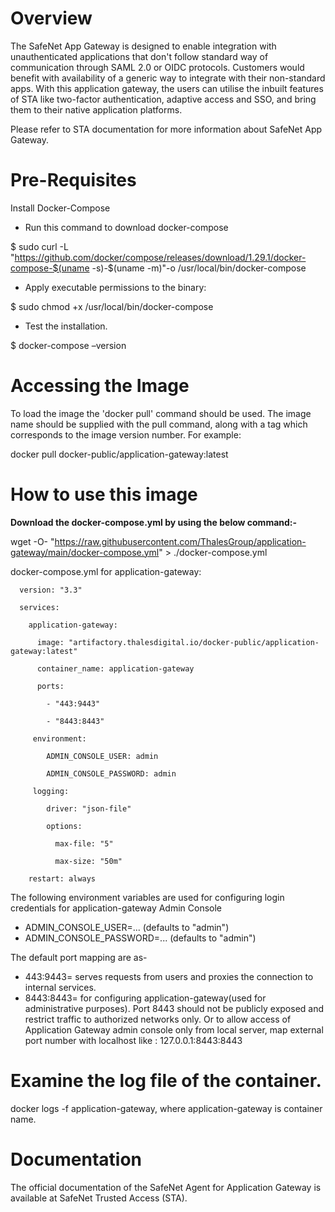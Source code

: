 # **Overview**

The SafeNet App Gateway is designed to enable integration with unauthenticated applications that don't follow standard way of communication through SAML 2.0 or OIDC protocols. Customers would benefit with availability of a generic way to integrate with their non-standard apps. With this application gateway, the users can utilise the inbuilt features of STA like two-factor authentication, adaptive access and SSO, and bring them to their native application platforms.

Please refer to STA documentation for more information about SafeNet App Gateway. 

# **Pre-Requisites**

Install Docker-Compose

- Run this command to download docker-compose

$ sudo curl -L &quot;https://github.com/docker/compose/releases/download/1.29.1/docker-compose-$(uname -s)-$(uname -m)&quot;-o /usr/local/bin/docker-compose

- Apply executable permissions to the binary:

$ sudo chmod +x /usr/local/bin/docker-compose

- Test the installation.

$ docker-compose –version

# **Accessing the Image**

To load the image the &#39;docker pull&#39; command should be used. The image name should be supplied with the pull command, along with a tag which corresponds to the image version number. For example:

docker pull docker-public/application-gateway:latest

# **How to use this image**

**Download the docker-compose.yml by using the below command:-**

wget -O- "https://raw.githubusercontent.com/ThalesGroup/application-gateway/main/docker-compose.yml" > ./docker-compose.yml

docker-compose.yml for application-gateway:

      version: "3.3"

      services:

        application-gateway:

          image: "artifactory.thalesdigital.io/docker-public/application-gateway:latest"

          container_name: application-gateway

          ports:

            - "443:9443"

            - "8443:8443"

         environment:

            ADMIN_CONSOLE_USER: admin

            ADMIN_CONSOLE_PASSWORD: admin

         logging:

            driver: "json-file"

            options:

              max-file: "5"

              max-size: "50m"

        restart: always

The following environment variables are used for configuring login credentials for application-gateway Admin Console

- ADMIN_CONSOLE_USER=... (defaults to "admin")
- ADMIN_CONSOLE_PASSWORD=... (defaults to "admin")

The default port mapping are as-

- 443:9443= serves requests from users and proxies the connection to internal services.
- 8443:8443= for configuring application-gateway(used for administrative purposes). Port 8443 should not be publicly exposed and restrict traffic to authorized networks only.
Or to allow access of Application Gateway admin console only from local server, map external port number with localhost
like : 127.0.0.1:8443:8443

# **Examine the log file of the container.**

docker logs -f application-gateway, where application-gateway is container name.

# **Documentation**

The official documentation of the SafeNet Agent for Application Gateway is available at SafeNet Trusted Access (STA).
